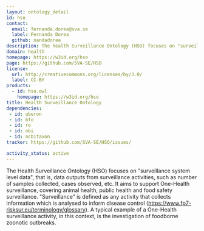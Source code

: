```yaml
---
layout: ontology_detail
id: hso
contact:
  email: fernanda.dorea@sva.se
  label: Fernanda Dorea
  github: nandadorea
description: The health Surveillance Ontology (HSO) focuses on "surveillance system level data", that is, data outputs from surveillance activities, such as number of samples collected, cases observed, etc. It aims to support One-Health surveillance, covering animal health, public health and food safety surveillance.  
domain: health
homepage: https://w3id.org/hso
page: https://github.com/SVA-SE/HSO
license:
  url: http://creativecommons.org/licenses/by/3.0/
  label: CC-BY
products:
  - id: hso.owl
    homepage: https://w3id.org/hso
title: Health Surveillance Ontology
dependencies:
 - id: uberon
 - id: bfo
 - id: ro
 - id: obi
 - id: ncbitaxon
tracker: https://github.com/SVA-SE/HSO/issues/

activity_status: active
---
```


The Health Surveillance Ontology (HSO) focuses on "surveillance system level data", that is, data outputs from surveillance activities, such as number of samples collected, cases observed, etc. It aims to support One-Health surveillance, covering animal health, public health and food safety surveillance. "Surveillance" is defined as any activity that collects information which is analysed to inform disease control (https://www.fp7-risksur.eu/terminology/glossary). A typical example of a One-Health surveillance activity, in this context, is the investigation of foodborne zoonotic outbreaks. 
